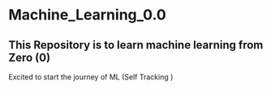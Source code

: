 # Machine_Learning_0.0
This Repository is to learn machine learning from Zero (0)
---
Excited to start the journey of ML 
(Self Tracking ) 
